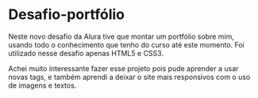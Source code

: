 # Desafio-portfólio

Neste novo desafio da Alura tive que montar um portfólio sobre mim, usando todo o conhecimento que tenho do curso até este momento.
Foi utilizado nesse desafio apenas HTML5 e CSS3.

Achei muito interessante fazer esse projeto pois pude aprender a usar novas tags, e também aprendi a deixar
o site mais responsivos com o uso de imagens e textos.
